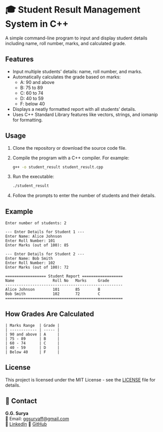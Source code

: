 # 🎓 Student Result Management System in C++

A simple command-line program to input and display student details including name, roll number, marks, and calculated grade.

## Features

- Input multiple students' details: name, roll number, and marks.
- Automatically calculates the grade based on marks:
  - A: 90 and above
  - B: 75 to 89
  - C: 60 to 74
  - D: 40 to 59
  - F: below 40
- Displays a neatly formatted report with all students’ details.
- Uses C++ Standard Library features like vectors, strings, and iomanip for formatting.

## Usage

1. Clone the repository or download the source code file.

2. Compile the program with a C++ compiler. For example:
   ```bash
   g++ -o student_result student_result.cpp
3. Run the executable:
   ```bash
   ./student_result
4. Follow the prompts to enter the number of students and their details.

## Example

```
Enter number of students: 2

--- Enter Details for Student 1 ---
Enter Name: Alice Johnson
Enter Roll Number: 101
Enter Marks (out of 100): 85

--- Enter Details for Student 2 ---
Enter Name: Bob Smith
Enter Roll Number: 102
Enter Marks (out of 100): 72

================== Student Report ==================
Name                 Roll No   Marks     Grade
----------------------------------------------------
Alice Johnson        101       85        B    
Bob Smith            102       72        C    
====================================================
```

## How Grades Are Calculated

```
| Marks Range  | Grade |
| ------------ | ----- |
| 90 and above | A     |
| 75 - 89      | B     |
| 60 - 74      | C     |
| 40 - 59      | D     |
| Below 40     | F     |
```
   
## License

This project is licensed under the MIT License - see the [LICENSE](https://github.com/ggsurya/Cpp-Projects/blob/main/LICENSE) file for details.

## 📩 Contact

**G.G. Surya**  
📧 Email: ggsuryaff@gmail.com  
🔗 [LinkedIn](https://www.linkedin.com/in/g-g-surya-5aa9312b4)
🔗 [GitHub](https://github.com/ggsurya)
